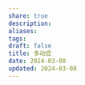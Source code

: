 ```yaml
---
share: true
description: 
aliases: 
tags: 
draft: false
title: 多动症
date: 2024-03-08
updated: 2024-03-08
---
```

